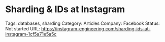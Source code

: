 # Sharding & IDs at Instagram

Tags: databases, sharding
Category: Articles
Company: Facebook
Status: Not started
URL: https://instagram-engineering.com/sharding-ids-at-instagram-1cf5a71e5a5c

#